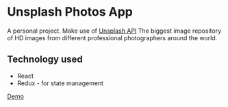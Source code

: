 # Unsplash Photos App
A personal project. Make use of [Unsplash API](https://unsplash.com/developers)
The biggest image repository of HD images from different professional photographers around the world.

## Technology used
* React
* Redux - for state management

[Demo](https://pierresymonperalta.github.io/unsplash-app/)
